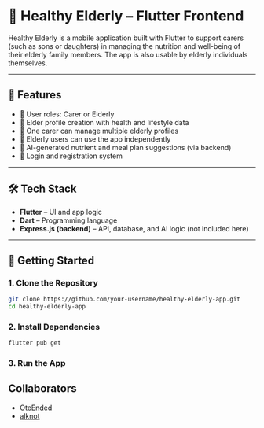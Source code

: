 # 🧓 Healthy Elderly – Flutter Frontend

Healthy Elderly is a mobile application built with Flutter to support carers (such as sons or daughters) in managing the nutrition and well-being of their elderly family members. The app is also usable by elderly individuals themselves.

---

## 📱 Features

- 👤 User roles: Carer or Elderly
- 📝 Elder profile creation with health and lifestyle data
- 📂 One carer can manage multiple elderly profiles
- 🔄 Elderly users can use the app independently
- 🤖 AI-generated nutrient and meal plan suggestions (via backend)
- 🔐 Login and registration system

---

## 🛠 Tech Stack

- **Flutter** – UI and app logic
- **Dart** – Programming language
- **Express.js (backend)** – API, database, and AI logic (not included here)

---

## 🚀 Getting Started

### 1. Clone the Repository

```bash
git clone https://github.com/your-username/healthy-elderly-app.git
cd healthy-elderly-app
```

### 2. Install Dependencies

```bash
flutter pub get
```

### 3. Run the App

## Collaborators

- [OteEnded](https://github.com/OteEnded)
- [alknot](https://github.com/alknot)